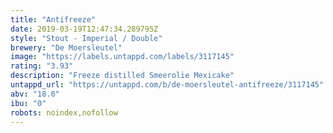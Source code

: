 ```yaml
---
title: "Antifreeze"
date: 2019-03-19T12:47:34.289795Z
style: "Stout - Imperial / Double"
brewery: "De Moersleutel"
image: "https://labels.untappd.com/labels/3117145"
rating: "3.93"
description: "Freeze distilled Smeerolie Mexicake"
untappd_url: "https://untappd.com/b/de-moersleutel-antifreeze/3117145"
abv: "18.0"
ibu: "0"
robots: noindex,nofollow
---
```

